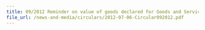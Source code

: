 ```yaml
---
title: 09/2012 Reminder on value of goods declared for Goods and Services Tax (GST) purposes
file_url: /news-and-media/circulars/2012-07-06-Circular092012.pdf
---
```

